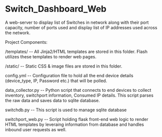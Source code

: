 # Switch_Dashboard_Web
A web-server to display list of Switches in network along with their port capacity, number of ports used and display list of IP addresses used across the network.

Project Components:

/templates/ -- All Jinja2/HTML templates are stored in this folder. Flash utilizes these templates to render web pages.

/static/ -- Static CSS & image files are stored in this folder.

config.yml -- Configuration file to hold all the end device details (device_type, IP, Password etc.) that will be polled.

data_collector.py -- Python script that connects to end devices to collect inventory, switchport information, Consumed IP details. This script parses the raw data and saves data   to sqlite database.

switchdb.py  --  This script is used to manage sqlite database

switchport_web.py -- Script holding flask front-end web logic to render HTML templates by leveraing information from database and handles inbound user requests as well. 
